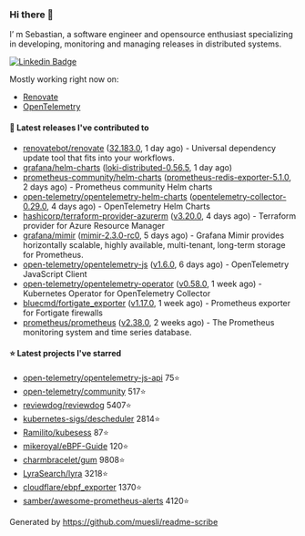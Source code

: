 ### Hi there 👋

I’ m Sebastian, a software engineer and opensource enthusiast specializing in developing, monitoring and managing releases in distributed systems.

[![Linkedin Badge](https://img.shields.io/badge/-LinkedIn-blue?style=flat&logo=Linkedin&logoColor=white&link=https://www.linkedin.com/in/sebastian-poxhofer/)](https://www.linkedin.com/in/sebastian-poxhofer/)

Mostly working right now on:
- [Renovate](https://github.com/renovatebot/renovate)
- [OpenTelemetry](https://github.com/open-telemetry)



#### 🚀 Latest releases I've contributed to

- [renovatebot/renovate](https://github.com/renovatebot/renovate) ([32.183.0](https://github.com/renovatebot/renovate/releases/tag/32.183.0), 1 day ago) - Universal dependency update tool that fits into your workflows.
- [grafana/helm-charts](https://github.com/grafana/helm-charts) ([loki-distributed-0.56.5](https://github.com/grafana/helm-charts/releases/tag/loki-distributed-0.56.5), 1 day ago)
- [prometheus-community/helm-charts](https://github.com/prometheus-community/helm-charts) ([prometheus-redis-exporter-5.1.0](https://github.com/prometheus-community/helm-charts/releases/tag/prometheus-redis-exporter-5.1.0), 2 days ago) - Prometheus community Helm charts
- [open-telemetry/opentelemetry-helm-charts](https://github.com/open-telemetry/opentelemetry-helm-charts) ([opentelemetry-collector-0.29.0](https://github.com/open-telemetry/opentelemetry-helm-charts/releases/tag/opentelemetry-collector-0.29.0), 4 days ago) - OpenTelemetry Helm Charts
- [hashicorp/terraform-provider-azurerm](https://github.com/hashicorp/terraform-provider-azurerm) ([v3.20.0](https://github.com/hashicorp/terraform-provider-azurerm/releases/tag/v3.20.0), 4 days ago) - Terraform provider for Azure Resource Manager
- [grafana/mimir](https://github.com/grafana/mimir) ([mimir-2.3.0-rc0](https://github.com/grafana/mimir/releases/tag/mimir-2.3.0-rc0), 5 days ago) - Grafana Mimir provides horizontally scalable, highly available, multi-tenant, long-term storage for Prometheus.
- [open-telemetry/opentelemetry-js](https://github.com/open-telemetry/opentelemetry-js) ([v1.6.0](https://github.com/open-telemetry/opentelemetry-js/releases/tag/v1.6.0), 6 days ago) - OpenTelemetry JavaScript Client
- [open-telemetry/opentelemetry-operator](https://github.com/open-telemetry/opentelemetry-operator) ([v0.58.0](https://github.com/open-telemetry/opentelemetry-operator/releases/tag/v0.58.0), 1 week ago) - Kubernetes Operator for OpenTelemetry Collector
- [bluecmd/fortigate_exporter](https://github.com/bluecmd/fortigate_exporter) ([v1.17.0](https://github.com/bluecmd/fortigate_exporter/releases/tag/v1.17.0), 1 week ago) - Prometheus exporter for Fortigate firewalls
- [prometheus/prometheus](https://github.com/prometheus/prometheus) ([v2.38.0](https://github.com/prometheus/prometheus/releases/tag/v2.38.0), 2 weeks ago) - The Prometheus monitoring system and time series database.

#### ⭐ Latest projects I've starred

- [open-telemetry/opentelemetry-js-api](https://github.com/open-telemetry/opentelemetry-js-api) 75⭐
- [open-telemetry/community](https://github.com/open-telemetry/community) 517⭐
- [reviewdog/reviewdog](https://github.com/reviewdog/reviewdog) 5407⭐
- [kubernetes-sigs/descheduler](https://github.com/kubernetes-sigs/descheduler) 2814⭐
- [Ramilito/kubesess](https://github.com/Ramilito/kubesess) 87⭐
- [mikeroyal/eBPF-Guide](https://github.com/mikeroyal/eBPF-Guide) 120⭐
- [charmbracelet/gum](https://github.com/charmbracelet/gum) 9808⭐
- [LyraSearch/lyra](https://github.com/LyraSearch/lyra) 3218⭐
- [cloudflare/ebpf_exporter](https://github.com/cloudflare/ebpf_exporter) 1370⭐
- [samber/awesome-prometheus-alerts](https://github.com/samber/awesome-prometheus-alerts) 4120⭐



Generated by https://github.com/muesli/readme-scribe
